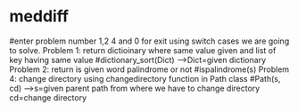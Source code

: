# meddiff
#enter problem number 1,2 4 and 0 for exit
using switch cases we are going to solve.
Problem 1:
return dictioinary where same value given and list of key having same value
#dictionary_sort(Dict) -->Dict=given dictionary 
Problem 2:
return is given word palindrome or not
#ispalindrome(s)
Problem 4:
change directory using changedirectory function in Path class
#Path(s, cd) -->s=given parent path from where we have to change directory cd=change directory

